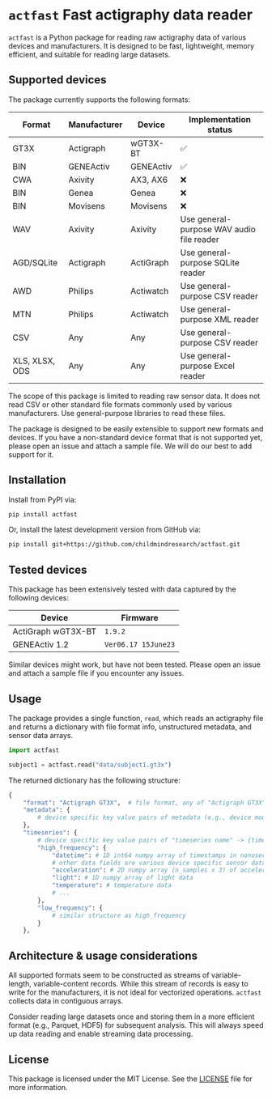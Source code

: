 # `actfast` Fast actigraphy data reader

`actfast` is a Python package for reading raw actigraphy data of various devices and manufacturers. It is designed to be fast, lightweight, memory efficient, and suitable for reading large datasets.

## Supported devices

The package currently supports the following formats:

| Format | Manufacturer | Device | Implementation status |
| --- | --- | --- | --- |
| GT3X | Actigraph | wGT3X-BT | ✅ |
| BIN | GENEActiv | GENEActiv | ✅ |
| CWA | Axivity | AX3, AX6 | ❌ |
| BIN | Genea | Genea | ❌ |
| BIN | Movisens | Movisens | ❌ |
| WAV | Axivity | Axivity | Use general-purpose WAV audio file reader |
| AGD/SQLite | Actigraph | ActiGraph | Use general-purpose SQLite reader |
| AWD | Philips | Actiwatch | Use general-purpose CSV reader |
| MTN | Philips | Actiwatch | Use general-purpose XML reader |
| CSV | Any | Any | Use general-purpose CSV reader |
| XLS, XLSX, ODS | Any | Any | Use general-purpose Excel reader |

The scope of this package is limited to reading raw sensor
data. It does not read CSV or other standard file formats commonly used by various manufacturers. Use general-purpose libraries to read these files.

The package is designed to be easily extensible to support new formats and devices. If you have a non-standard device format that is not supported yet, please open an issue and attach a sample file. We will do our best to add support for it.

## Installation

Install from PyPI via:

```bash
pip install actfast
```

Or, install the latest development version from GitHub via:

```bash
pip install git+https://github.com/childmindresearch/actfast.git
```

## Tested devices

This package has been extensively tested with data captured by the following devices:

| Device | Firmware |
| --- | --- |
| ActiGraph wGT3X-BT | `1.9.2` |
| GENEActiv 1.2 | `Ver06.17 15June23` |

Similar devices might work, but have not been tested. Please open an issue and attach a sample file if you encounter any issues.

## Usage

The package provides a single function, `read`, which reads an actigraphy file and returns a dictionary with file format info, unstructured metadata, and sensor data arrays.

```python
import actfast

subject1 = actfast.read("data/subject1.gt3x")
```

The returned dictionary has the following structure:

```python
{
    "format": "Actigraph GT3X",  # file format, any of "Actigraph GT3X", "Axivity CWA", "GeneActiv BIN", "Genea BIN", "Unknown WAV", "Unknown SQLite"
    "metadata": {
        # device specific key value pairs of metadata (e.g., device model, firmware version)
    },
    "timeseries": {
        # device specific key value pairs of "timeseries name" -> {timeseries data}, e.g.:
        "high_frequency": {
            "datetime": # 1D int64 numpy array of timestamps in nanoseconds (Unix epoch time)
            # other data fields are various device specific sensor data, e.g.:
            "acceleration": # 2D numpy array (n_samples x 3) of acceleration data (x, y, z)
            "light": # 1D numpy array of light data
            "temperature": # temperature data
            # ...
        },
        "low_frequency": {
            # similar structure as high_frequency
        }
    },
```

## Architecture & usage considerations

All supported formats seem to be constructed as streams of variable-length, variable-content records. While this stream of records is easy to write for the manufacturers, it is not ideal for vectorized operations. `actfast` collects data in contiguous arrays.

Consider reading large datasets once and storing them in a more efficient format (e.g., Parquet, HDF5) for subsequent analysis. This will always speed up data reading and enable streaming data processing.

## License

This package is licensed under the MIT License. See the [LICENSE](LICENSE) file for more information.
